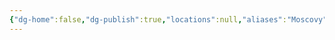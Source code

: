 ```yaml
---
{"dg-home":false,"dg-publish":true,"locations":null,"aliases":"Moscovy","tag":null,"date":null,"location":[55.7504461,37.6174943],"title":"Moscow","permalink":"/moscow/","dgHomeLink":true,"dgPassFrontmatter":true}
---
```


